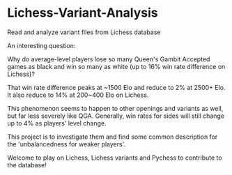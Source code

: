 # Lichess-Variant-Analysis
Read and analyze variant files from Lichess database

An interesting question:

Why do average-level players lose so many Queen's Gambit Accepted games as black and win so many as white (up to 16% win rate difference on Lichess)?

That win rate difference peaks at \~1500 Elo and reduce to 2% at 2500+ Elo. It also reduce to 14% at 200~400 Elo on Lichess.

This phenomenon seems to happen to other openings and variants as well, but far less severely like QGA. Generally, win rates for sides will still change up to 4% as players' level change.

This project is to investigate them and find some common description for the 'unbalancedness for weaker players'. 

Welcome to play on Lichess, Lichess variants and Pychess to contribute to the database!
